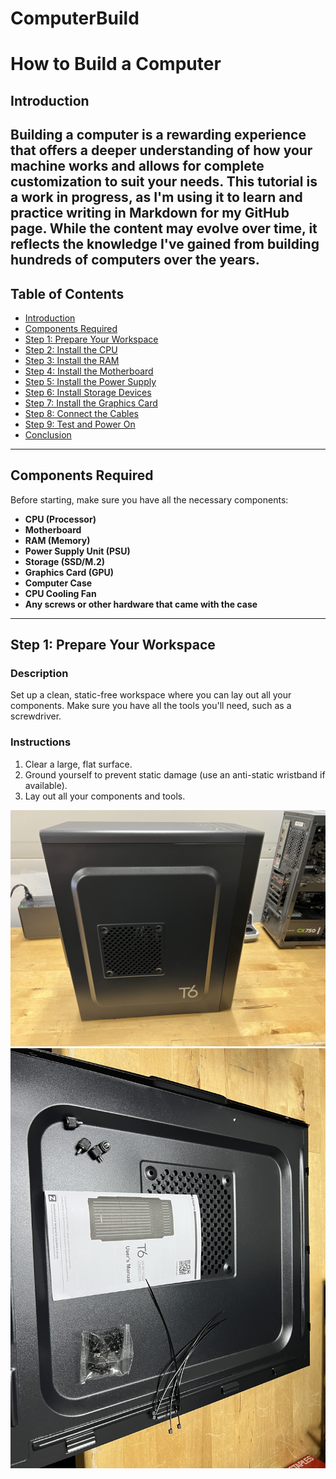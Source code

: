 # ComputerBuild
# How to Build a Computer

## Introduction
Building a computer is a rewarding experience that offers a deeper understanding of how your machine works and allows for complete customization to suit your needs. 
This tutorial is a work in progress, as I'm using it to learn and practice writing in Markdown for my GitHub page. 
While the content may evolve over time, it reflects the knowledge I've gained from building hundreds of computers over the years.
---

## Table of Contents
- [Introduction](#introduction)
- [Components Required](#components-required)
- [Step 1: Prepare Your Workspace](#step-1-prepare-your-workspace)
- [Step 2: Install the CPU](#step-2-install-the-cpu)
- [Step 3: Install the RAM](#step-3-install-the-ram)
- [Step 4: Install the Motherboard](#step-4-install-the-motherboard)
- [Step 5: Install the Power Supply](#step-5-install-the-power-supply)
- [Step 6: Install Storage Devices](#step-6-install-storage-devices)
- [Step 7: Install the Graphics Card](#step-7-install-the-graphics-card)
- [Step 8: Connect the Cables](#step-8-connect-the-cables)
- [Step 9: Test and Power On](#step-9-test-and-power-on)
- [Conclusion](#conclusion)

---

## Components Required
Before starting, make sure you have all the necessary components:

- **CPU (Processor)**
- **Motherboard**
- **RAM (Memory)**
- **Power Supply Unit (PSU)**
- **Storage (SSD/M.2)**
- **Graphics Card (GPU)**
- **Computer Case**
- **CPU Cooling Fan**
- **Any screws or other hardware that came with the case**

---

## Step 1: Prepare Your Workspace
### Description
Set up a clean, static-free workspace where you can lay out all your components. Make sure you have all the tools you'll need, such as a screwdriver.



### Instructions
1. Clear a large, flat surface.
2. Ground yourself to prevent static damage (use an anti-static wristband if available).
3. Lay out all your components and tools.



![Prepare Your Workspace](https://github.com/GSecAwareness/GSecAwareness/blob/main/IMG_0997.JPG)
![Prepare Your Workspace](https://github.com/GSecAwareness/GSecAwareness/blob/main/IMG_0999.JPG)
